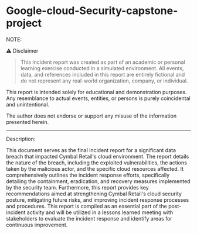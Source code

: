 # Google-cloud-Security-capstone-project

NOTE:

⚠️ Disclaimer

> This incident report was created as part of an academic or personal learning exercise conducted in a simulated environment. All events, data, and references included in this report are entirely fictional and do not represent any real-world organization, company, or individual.

This report is intended solely for educational and demonstration purposes. Any resemblance to actual events, entities, or persons is purely coincidental and unintentional.

The author does not endorse or support any misuse of the information presented herein.



---



Description:

This document serves as the final incident report for a significant data breach that impacted Cymbal Retail's cloud environment. The report details the nature of the breach, including the exploited vulnerabilities, the actions taken by the malicious actor, and the specific cloud resources affected. It comprehensively outlines the incident response efforts, specifically detailing the containment, eradication, and recovery measures implemented by the security team. Furthermore, this report provides key recommendations aimed at strengthening Cymbal Retail's cloud security posture, mitigating future risks, and improving incident response processes and procedures. This report is compiled as an essential part of the post-incident activity and will be utilized in a lessons learned meeting with stakeholders to evaluate the incident response and identify areas for continuous improvement.




